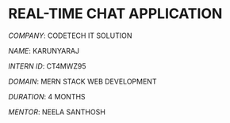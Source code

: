 # REAL-TIME CHAT APPLICATION

*COMPANY*: CODETECH IT SOLUTION

*NAME*: KARUNYARAJ

*INTERN ID*: CT4MWZ95

*DOMAIN*: MERN STACK WEB DEVELOPMENT

*DURATION*: 4 MONTHS

*MENTOR*: NEELA SANTHOSH
